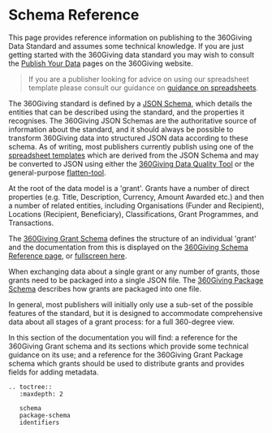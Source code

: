 # Schema Reference

This page provides reference information on publishing to the 360Giving Data Standard and assumes some technical knowledge. If you are just getting started with the 360Giving data standard you may wish to consult the [Publish Your Data](http://www.threesixtygiving.org/data/publish-data/) pages on the 360Giving website.

> If you are a publisher looking for advice on using our spreadsheet template please consult our guidance on [guidance on spreadsheets](../guidance/spreadsheets).

The 360Giving standard is defined by a [JSON Schema](http://json-schema.org/), which details the entities that can be described using the standard, and the properties it recognises. The 360Giving JSON Schemas are the authoritative source of information about the standard, and it should always be possible to transform 360Giving data into structured JSON data according to these schema. As of writing, most publishers currently publish using one of the [spreadsheet templates](../guidance/spreadsheets) which are derived from the JSON Schema and may be converted to JSON using either the [360Giving Data Quality Tool](https://dataquality.threesixtygiving.org/) or the general-purpose [flatten-tool](https://flatten-tool.readthedocs.io/en/latest/).

At the root of the data model is a 'grant'. Grants have a number of direct properties (e.g. Title, Description, Currency, Amount Awarded etc.) and then a number of related entities, including Organisations (Funder and Recipient), Locations (Recipient, Beneficiary), Classifications, Grant Programmes, and Transactions.

The <a href="../_static/360-giving-schema.json">360Giving Grant Schema</a> defines the structure of an individual 'grant' and the documentation from this is displayed on the [360Giving Schema Reference page](./schema), or <a href="../_static/docson/index.html#../360-giving-schema.json">fullscreen here</a>.

When exchanging data about a single grant or any number of grants, those grants need to be packaged into a single JSON file. The <a href="../_static/360-giving-package-schema.json">360Giving Package Schema</a> describes how grants are packaged into one file.

In general, most publishers will initially only use a sub-set of the possible features of the standard, but it is designed to accommodate comprehensive data about all stages of a grant process: for a full 360-degree view.

In this section of the documentation you will find: a reference for the 360Giving Grant schema and its sections which provide some technical guidance on its use; and a reference for the 360Giving Grant Package schema which grants should be used to distribute grants and provides fields for adding metadata.


```eval_rst
.. toctree::
   :maxdepth: 2

   schema
   package-schema
   identifiers

```

